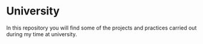 # University
In this repository you will find some of the projects and practices carried out during my time at university.
